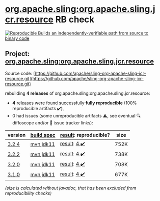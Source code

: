 [org.apache.sling:org.apache.sling.jcr.resource](https://search.maven.org/artifact/org.apache.sling/org.apache.sling.jcr.resource/) RB check
=======

[![Reproducible Builds](https://reproducible-builds.org/images/logos/rb.svg) an independently-verifiable path from source to binary code](https://reproducible-builds.org/)

## Project: [org.apache.sling:org.apache.sling.jcr.resource](https://search.maven.org/artifact/org.apache.sling/org.apache.sling.jcr.resource/)

Source code: [https://github.com/apache/sling-org-apache-sling-jcr-resource.git](https://github.com/apache/sling-org-apache-sling-jcr-resource.git)

rebuilding **4 releases** of org.apache.sling:org.apache.sling.jcr.resource:
- **4** releases were found successfully **fully reproducible** (100% reproducible artifacts :heavy_check_mark:),
- 0 had issues (some unreproducible artifacts :warning:, see eventual :mag: diffoscope and/or :memo: issue tracker links):

| version | [build spec](/BUILDSPEC.md) | [result](https://reproducible-builds.org/docs/jvm/): reproducible? | size |
| -- | --------- | ------ | -- |
| [3.2.4](https://search.maven.org/artifact/org.apache.sling/org.apache.sling.jcr.resource/3.2.4/pom) | [mvn jdk11](org.apache.sling.jcr.resource-3.2.4.buildspec) | [result](org.apache.sling.jcr.resource-3.2.4.buildinfo): [4 :heavy_check_mark: ](org.apache.sling.jcr.resource-3.2.4.buildcompare) | 752K |
| [3.2.2](https://search.maven.org/artifact/org.apache.sling/org.apache.sling.jcr.resource/3.2.2/pom) | [mvn jdk11](org.apache.sling.jcr.resource-3.2.2.buildspec) | [result](org.apache.sling.jcr.resource-3.2.2.buildinfo): [4 :heavy_check_mark: ](org.apache.sling.jcr.resource-3.2.2.buildcompare) | 738K |
| [3.2.0](https://search.maven.org/artifact/org.apache.sling/org.apache.sling.jcr.resource/3.2.0/pom) | [mvn jdk11](org.apache.sling.jcr.resource-3.2.0.buildspec) | [result](org.apache.sling.jcr.resource-3.2.0.buildinfo): [4 :heavy_check_mark: ](org.apache.sling.jcr.resource-3.2.0.buildcompare) | 708K |
| [3.1.0](https://search.maven.org/artifact/org.apache.sling/org.apache.sling.jcr.resource/3.1.0/pom) | [mvn jdk11](org.apache.sling.jcr.resource-3.1.0.buildspec) | [result](org.apache.sling.jcr.resource-3.1.0.buildinfo): [4 :heavy_check_mark: ](org.apache.sling.jcr.resource-3.1.0.buildcompare) | 677K |

<i>(size is calculated without javadoc, that has been excluded from reproducibility checks)</i>
